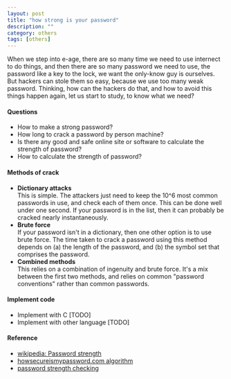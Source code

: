 ```yaml
---
layout: post
title: "how strong is your password"
description: ""
category: others
tags: [others]
---
```


When we step into e-age, there are so many time we need to use internect to do 
things, and then there are so many password we need to use, the password like a 
key to the lock, we want the only-know guy is ourselves. But hackers can stole 
them so easy, because we use too many weak password. Thinking, how can the 
hackers do that, and how to avoid this things happen again, let us start to 
study, to know what we need?

#### Questions
* How to make a strong password?
* How long to crack a password by person machine?
* Is there any good and safe online site or software to calculate the strength 
  of password?
* How to calculate the strength of password?

#### Methods of crack
* **Dictionary attacks**  
  This is simple. The attackers just need to keep the 10^6 most common passwords 
  in use, and check each of them once. This can be done well under one second. 
  If your password is in the list, then it can probably be cracked nearly 
  instantaneously.
* **Brute force**  
  If your password isn't in a dictionary, then one other option is to use brute 
  force. The time taken to crack a password using this method depends on (a) the
  length of the password, and (b) the symbol set that comprises the password. 
* **Combined methods**  
  This relies on a combination of ingenuity and brute force. It's a mix between
  the first two methods, and relies on common "password conventions" rather than
  common passwords.

#### Implement code
* Implement with C [TODO]
* Implement with other language [TODO]

#### Reference  
+ [wikipedia: Password strength](http://en.wikipedia.org/wiki/Password_strength#Password_guess_validation)
+ [howsecureismypassword.com algorithm](http://stackoverflow.com/questions/12578851/howsecureismypassword-com-algorithm)
+ [password strength checking](https://howsecureismypassword.net/)
